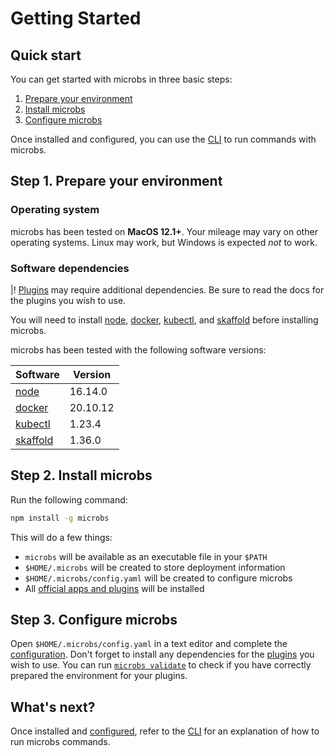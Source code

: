 # [](getting-started)Getting Started

## [](quick-start)Quick start

You can get started with microbs in three basic steps:

1. [Prepare your environment](#step-1)
2. [Install microbs](#step-2)
2. [Configure microbs](#step-3)

Once installed and configured, you can use the [CLI](/docs/usage/cli) to run
commands with microbs.


## [](step-1)Step 1. Prepare your environment

### Operating system

microbs has been tested on **MacOS 12.1+**. Your mileage may vary on other
operating systems. Linux may work, but Windows is expected *not* to work.

### Software dependencies

|! [Plugins](/docs/plugins) may require additional dependencies. Be sure to read
the docs for the plugins you wish to use.

You will need to install [node](https://nodejs.org/en/download/),
[docker](https://docs.docker.com/engine/install/),
[kubectl](https://kubernetes.io/docs/tasks/tools/), and
[skaffold](https://skaffold.dev/docs/install/) before installing microbs.

microbs has been tested with the following software versions:

|Software|Version|
|------|-----|
|[node](https://nodejs.org/en/download/)|16.14.0|
|[docker](https://docs.docker.com/engine/install/)|20.10.12|
|[kubectl](https://kubernetes.io/docs/tasks/tools/)|1.23.4|
|[skaffold](https://skaffold.dev/docs/install/)|1.36.0|


## [](step-2)Step 2. Install microbs

Run the following command:

```sh
npm install -g microbs
```

This will do a few things:

* `microbs` will be available as an executable file in your `$PATH`
* `$HOME/.microbs` will be created to store deployment information
* `$HOME/.microbs/config.yaml` will be created to configure microbs
* All [official apps and plugins](https://www.npmjs.com/~microbs.io) will be installed


## [](step-3)Step 3. Configure microbs

Open `$HOME/.microbs/config.yaml` in a text editor and complete the
[configuration](/docs/usage/configuration). Don't forget to install any
dependencies for the [plugins](/docs/plugins) you wish to use. You can run
[`microbs validate`](/docs/usage/cli#validate) to check if you have correctly
prepared the environment for your plugins.

## [](whats-next)What's next?

Once installed and [configured](/docs/usage/configuration), refer to the [CLI](/docs/usage/cli)
for an explanation of how to run microbs commands.
